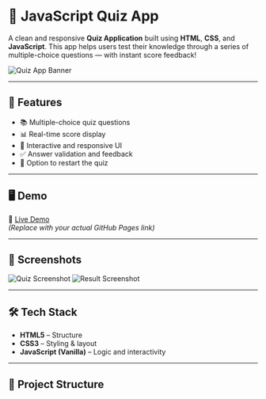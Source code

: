 # 🎯 JavaScript Quiz App

A clean and responsive **Quiz Application** built using **HTML**, **CSS**, and **JavaScript**. This app helps users test their knowledge through a series of multiple-choice questions — with instant score feedback!

![Quiz App Banner](https://rahul1998sys.github.io/Quiz-App/) <!-- Replace with your actual screenshot or banner -->

---

## 🚀 Features

- 📚 Multiple-choice quiz questions
- 📊 Real-time score display
- 🎨 Interactive and responsive UI
- ✅ Answer validation and feedback
- 🔁 Option to restart the quiz

---

## 🖥️ Demo

🔗 [Live Demo](https://rahul1998sys.github.io/Quiz-App/)  
*(Replace with your actual GitHub Pages link)*

---

## 📸 Screenshots

![Quiz Screenshot](https://via.placeholder.com/600x400.png?text=Question+Page)
![Result Screenshot](https://via.placeholder.com/600x400.png?text=Score+Page)

---

## 🛠️ Tech Stack

- **HTML5** – Structure
- **CSS3** – Styling & layout
- **JavaScript (Vanilla)** – Logic and interactivity

---

## 📁 Project Structure

